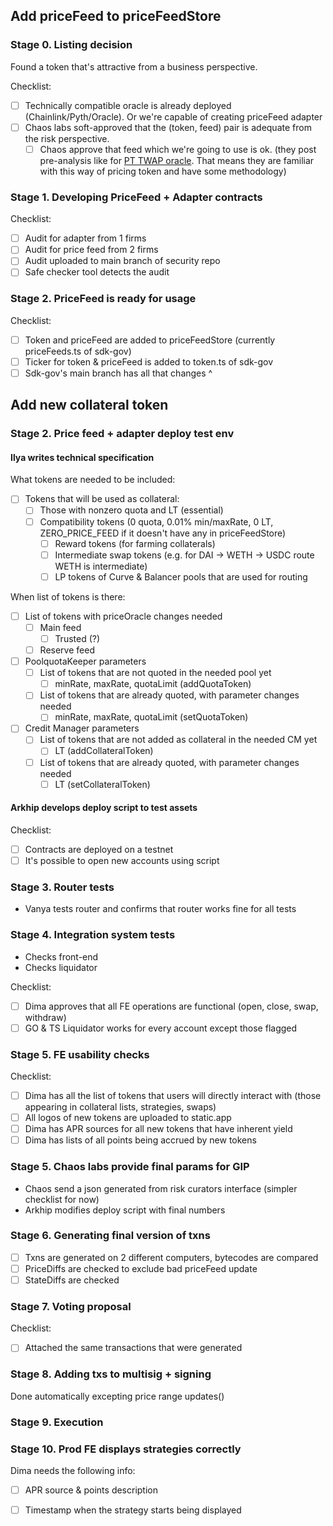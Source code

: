 ## Add priceFeed to priceFeedStore


### Stage 0. Listing decision
Found a token that's attractive from a business perspective.

Checklist:
- [ ] Technically compatible oracle is already deployed (Chainlink/Pyth/Oracle). Or we're capable of creating priceFeed adapter
- [ ] Chaos labs soft-approved that the (token, feed) pair is adequate from the risk perspective.
    - [ ] Chaos approve that feed which we're going to use is ok. (they post pre-analysis like for [PT TWAP oracle](https://discord.com/channels/841203475606011905/1281700097914044416). That means they are familiar with this way of pricing token and have some methodology)

### Stage 1. Developing PriceFeed + Adapter contracts

Checklist:
- [ ] Audit for adapter from 1 firms
- [ ] Audit for price feed from 2 firms
- [ ] Audit uploaded to main branch of security repo
- [ ] Safe checker tool detects the audit

### Stage 2. PriceFeed is ready for usage
Checklist: 
- [ ] Token and priceFeed are added to priceFeedStore (currently priceFeeds.ts of sdk-gov)
- [ ] Ticker for token & priceFeed is added to token.ts of sdk-gov
- [ ] Sdk-gov's main branch has all that changes ^

## Add new collateral token

### Stage 2. Price feed + adapter deploy test env
#### Ilya writes technical specification
<!--     - What can differ from the final Chaos' recommendation:
        - List of dex pools added to trade adapters
        - Compatibility (technical) tokens -->
        
        
What tokens are needed to be included:
- [ ] Tokens that will be used as collateral:
    - [ ] Those with nonzero quota and LT (essential)
    - [ ] Compatibility tokens (0 quota, 0.01% min/maxRate, 0 LT, ZERO_PRICE_FEED if it doesn't have any in priceFeedStore)
        - [ ] Reward tokens (for farming collaterals)
        - [ ] Intermediate swap tokens (e.g. for DAI -> WETH -> USDC route WETH is intermediate)
        - [ ] LP tokens of Curve & Balancer pools that are used for routing

When list of tokens is there:
        
- [ ] List of tokens with priceOracle changes needed
    - [ ] Main feed
        - [ ] Trusted (?)
    - [ ] Reserve feed
- [ ] PoolquotaKeeper parameters
    - [ ] List of tokens that are not quoted in the needed pool yet
        - [ ] minRate, maxRate, quotaLimit (addQuotaToken)
    - [ ] List of tokens that are already quoted, with parameter changes needed
        - [ ]  minRate, maxRate, quotaLimit (setQuotaToken)
- [ ] Credit Manager parameters
    - [ ] List of tokens that are not added as collateral in the needed CM yet
        - [ ] LT (addCollateralToken)
    - [ ] List of tokens that are already quoted, with parameter changes needed
        - [ ] LT (setCollateralToken)
#### Arkhip develops deploy script to test assets

Checklist:
- [ ] Contracts are deployed on a testnet
- [ ] It's possible to open new accounts using script

### Stage 3. Router tests 
- Vanya tests router and confirms that router works fine for all tests


### Stage 4. Integration system tests
- Checks front-end 
- Checks liquidator

Checklist:
- [ ] Dima approves that all FE operations are functional (open, close, swap, withdraw)
- [ ] GO & TS Liquidator works for every account except those flagged

### Stage 5. FE usability checks
Checklist:
- [ ] Dima has all the list of tokens that users will directly interact with (those appearing in collateral lists, strategies, swaps)
- [ ] All logos of new tokens are uploaded to static.app
- [ ] Dima has APR sources for all new tokens that have inherent yield
- [ ] Dima has lists of all points being accrued by new tokens 

### Stage 5. Chaos labs provide final params for GIP
- Chaos send a json generated from risk curators interface (simpler checklist for now)
- Arkhip modifies deploy script with final numbers

### Stage 6. Generating final version of txns

- [ ] Txns are generated on 2 different computers, bytecodes are compared
- [ ] PriceDiffs are checked to exclude bad priceFeed update
- [ ] StateDiffs are checked

### Stage 7. Voting proposal 
Checklist:
- [ ] Attached the same transactions that were generated

### Stage 8. Adding txs to multisig + signing
Done automatically excepting price range updates()

### Stage 9. Execution

### Stage 10. Prod FE displays strategies correctly
Dima needs the following info:
- [ ] APR source & points description
- [ ] Timestamp when the strategy starts being displayed




